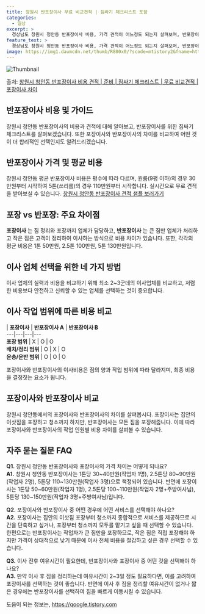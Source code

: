 ```yaml
---
title: 창원시 반포장이사 무료 비교견적 | 짐싸기 체크리스트 포함
categories:
  - 일상
excerpt: >
  경상남도 창원시 청안동 반포장이사 비용, 가격 견적이 어느정도 되는지 살펴보며, 반포장이사를 준비함에 있어 짐싸기 준비 체크리스트가 무엇인지 보겠습니다. 마지막으로 포장이사와 차이점을 통해 무료 비교견적으로 어떤 것이 더 합리적인 선택인지 공유 드립니다.창원시 청안동 포장이사 견적 샘플 보기 👈 클릭창원시 청안동 포장이사 가격 살펴보기 👈 클릭창원시 청안동 반포장이사 평균 이사 비용평수창원시 청안동 평균 이사 비용원룸 이사9평 이하 (1톤)30만원~투룸/쓰리룸 이사16평 ~ 20평 (2.5톤)80만원~쓰리룸 이사21평 (5톤) ~110만원~우리집 무료 이사견적 받기 👈 클릭포장 vs 반포장: 가장 큰 차이점포장이사는 짐 정리와 포장까지 업체가 담당하는 반면, 반포장이사는 큰 짐만 업체가 처리하고 작..
feature_text: >
  경상남도 창원시 청안동 반포장이사 비용, 가격 견적이 어느정도 되는지 살펴보며, 반포장이사를 준비함에 있어 짐싸기 준비 체크리스트가 무엇인지 보겠습니다. 마지막으로 포장이사와 차이점을 통해 무료 비교견적으로 어떤 것이 더 합리적인 선택인지 공유 드립니다.창원시 청안동 포장이사 견적 샘플 보기 👈 클릭창원시 청안동 포장이사 가격 살펴보기 👈 클릭창원시 청안동 반포장이사 평균 이사 비용평수창원시 청안동 평균 이사 비용원룸 이사9평 이하 (1톤)30만원~투룸/쓰리룸 이사16평 ~ 20평 (2.5톤)80만원~쓰리룸 이사21평 (5톤) ~110만원~우리집 무료 이사견적 받기 👈 클릭포장 vs 반포장: 가장 큰 차이점포장이사는 짐 정리와 포장까지 업체가 담당하는 반면, 반포장이사는 큰 짐만 업체가 처리하고 작..
image: https://img1.daumcdn.net/thumb/R800x0/?scode=mtistory2&fname=https%3A%2F%2Fblog.kakaocdn.net%2Fdn%2FmI0tq%2FbtsHcs8jifK%2Fr4t3atlyMGKEreNqKTu7pK%2Fimg.webp
---
```


![Thumbnail](https://img1.daumcdn.net/thumb/R800x0/?scode=mtistory2&fname=https%3A%2F%2Fblog.kakaocdn.net%2Fdn%2FmI0tq%2FbtsHcs8jifK%2Fr4t3atlyMGKEreNqKTu7pK%2Fimg.webp)

<p>출처: <a href="https://qoogle.tistory.com/9392" rel="dofollow">창원시 청안동 반포장이사 비용 견적 | 준비 | 짐싸기 체크리스트 | 무료 비교견적 | 포장이사 차이</a> </p>

## 반포장이사 비용 및 가이드

창원시 청안동 반포장이사의 비용과 견적에 대해 알아보고, 반포장이사를 위한 짐싸기 체크리스트를 살펴보겠습니다. 또한 포장이사와 반포장이사의
차이를 비교하여 어떤 것이 더 합리적인 선택인지도 알려드리겠습니다.

  

## 반포장이사 가격 및 평균 비용

창원시 청안동 평균 반포장이사 비용은 평수에 따라 다르며, 원룸(9평 이하)의 경우 30만원부터 시작하여 5톤(쓰리룸)의 경우 110만원부터
시작합니다. 실시간으로 무료 견적을 받아보실 수 있습니다. [창원시 청안동 반포장이사 견적 샘플 보러가기](https://qoogle.tistory.com/9392)

  

## 포장 vs 반포장: 주요 차이점

**포장이사** 는 짐 정리와 포장까지 업체가 담당하고, **반포장이사** 는 큰 짐만 업체가 처리하고 작은 짐은 고객이 정리하여 이사하는
방식으로 비용 차이가 있습니다. 또한, 각각의 평균 비용은 1톤 50만원, 2.5톤 100만원, 5톤 130만원입니다.

  

## 이사 업체 선택을 위한 네 가지 방법

이사 업체의 실력과 비용을 비교하기 위해 최소 2~3군데의 이사업체를 비교하고, 저렴한 비용보다 안전하고 신뢰할 수 있는 업체를 선택하는
것이 중요합니다.

  

## 이사 작업 범위에 따른 비용 비교

| **포장이사** | **반포장이사 A** | **반포장이사 B**  
---|---|---|---  
**포장 범위** | X | O | O  
**배치/정리 범위** | O | X | O  
**운송/운반 범위** | O | O | O  
  
포장이사와 반포장이사의 이사비용은 짐의 양과 작업 범위에 따라 달라지며, 최종 비용을 결정짓는 요소가 됩니다.

  

## 포장이사와 반포장이사 비교

창원시 청안동에서의 포장이사와 반포장이사의 차이를 살펴봅시다. 포장이사는 집안의 이삿짐을 포장하고 청소까지 하지만, 반포장이사는 모든 짐을
포장해줍니다. 이에 따라 포장이사와 반포장이사의 작업 인원별 비용 차이를 살펴볼 수 있습니다.

  

## 자주 묻는 질문 FAQ

**Q1.** 창원시 청안동 반포장이사와 포장이사의 가격 차이는 어떻게 되나요?  
**A1.** 창원시 청안동 반포장이사는 1톤당 30~40만원(작업자 1명), 2.5톤당 80~90만원(작업자 2명), 5톤당
110~130만원(작업자 3명)으로 책정되어 있습니다. 반면에 포장이사는 1톤당 50~60만원(작업자 1명), 2.5톤당
100~110만원(작업자 2명+주방여사님), 5톤당 130~150만원(작업자 3명+주방여사님)입니다.

**Q2.** 포장이사와 반포장이사 중 어떤 경우에 어떤 서비스를 선택해야 하나요?  
**A2.** 포장이사는 집안의 이삿짐 포장부터 청소까지 종합적으로 서비스를 제공하므로 시간을 단축하고 싶거나, 포장부터 청소까지 모두를
맡기고 싶을 때 선택할 수 있습니다. 한편으로는 반포장이사는 작업자가 큰 짐만을 포장하므로, 작은 짐은 직접 포장해야 하지만 가격이
상대적으로 낮기 때문에 이사 전체 비용을 절감하고 싶은 경우 선택할 수 있습니다.

**Q3.** 이사 전후 여유시간이 필요한데, 반포장이사와 포장이사 중 어떤 것을 선택해야 하나요?  
**A3.** 만약 이사 후 짐을 정리하는데 여유시간이 2~3일 정도 필요하다면, 이를 고려하여 포장이사를 선택하는 것이 좋습니다. 반면에
이사 후 짐을 정리할 여유시간이 없거나 짧은 경우에는 반포장이사를 선택하여 짐을 빠르게 이동시킬 수 있습니다.

  

 

도움이 되는 정보는, <a href="https://qoogle.tistory.com" rel="dofollow">https://qoogle.tistory.com</a>


